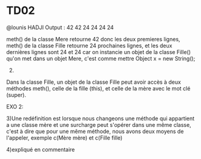 # TD02
@lounis HADJI 
Output :
42
42
24
24
24
24


meth() de la classe Mere retourne 42 donc les deux premieres lignes, meth() de la classe Fille retourne 24 prochaines lignes, et les deux dernières lignes sont 24 et 24 car on instancie un objet de la classe Fille() qu'on met dans un
objet Mere, c'est comme mettre Object x = new String();	

2)
Dans la classe Fille, un objet de la classe Fille peut avoir accès à deux méthodes meth(), celle de la fille (this), et celle de la mère avec le mot clé (super).

EXO 2:


3)Une redéfinition est lorsque nous changeons une méthode qui appartient a une classe mère et une surcharge peut s'opérer dans une
même classe, c'est à dire que pour une même méthode, nous avons deux moyens de l'appeler, exemple c(Mère mère) et c(Fille fille)

4)expliqué en commentaire

